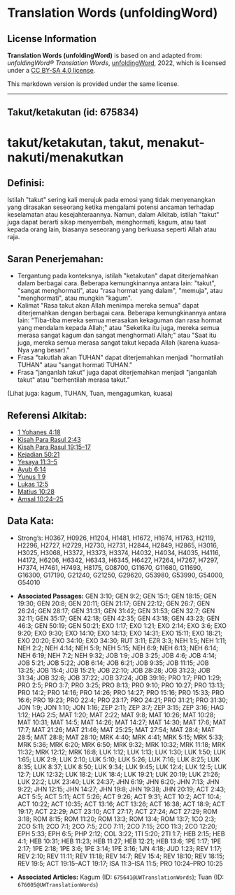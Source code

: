 # Translation Words (unfoldingWord)

## License Information

**Translation Words (unfoldingWord)** is based on and adapted from: _unfoldingWord® Translation Words_, [unfoldingWord](https://unfoldingword.org/utw), 2022, which is licensed under a [CC BY-SA 4.0 license](https://creativecommons.org/licenses/by-sa/4.0/legalcode.en).

This markdown version is provided under the same license.



--------------------------------

## Takut/ketakutan (id: 675834)

takut/ketakutan, takut, menakut\-nakuti/menakutkan
==================================================

Definisi:
---------

Istilah "takut" sering kali merujuk pada emosi yang tidak menyenangkan yang dirasakan seseorang ketika mengalami potensi ancaman terhadap keselamatan atau kesejahteraannya. Namun, dalam Alkitab, istilah "takut" juga dapat berarti sikap menyembah, menghormati, kagum, atau taat kepada orang lain, biasanya seseorang yang berkuasa seperti Allah atau raja.

Saran Penerjemahan:
-------------------

* Tergantung pada konteksnya, istilah "ketakutan" dapat diterjemahkan dalam berbagai cara. Beberapa kemungkinannya antara lain: "takut", "sangat menghormati", atau "rasa hormat yang dalam", "memuja", atau "menghormati", atau mungkin "kagum".
* Kalimat "Rasa takut akan Allah menimpa mereka semua" dapat diterjemahkan dengan berbagai cara. Beberapa kemungkinannya antara lain: "Tiba\-tiba mereka semua merasakan kekaguman dan rasa hormat yang mendalam kepada Allah;" atau "Seketika itu juga, mereka semua merasa sangat kagum dan sangat menghormati Allah;" atau "Saat itu juga, mereka semua merasa sangat takut kepada Allah (karena kuasa\-Nya yang besar)."
* Frasa "takutlah akan TUHAN" dapat diterjemahkan menjadi "hormatilah TUHAN" atau "sangat hormati TUHAN."
* Frasa "janganlah takut" juga dapat diterjemahkan menjadi "janganlah takut" atau "berhentilah merasa takut."

(Lihat juga: kagum, TUHAN, Tuan, mengagumkan, kuasa)

Referensi Alkitab:
------------------

* [1 Yohanes 4:18](https://ref.ly/1John0:0)
* [Kisah Para Rasul 2:43](https://ref.ly/Acts0:0)
* [Kisah Para Rasul 19:15–17](https://ref.ly/Acts0:0)
* [Kejadian 50:21](https://ref.ly/Gen50:21)
* [Yesaya 11:3–5](https://ref.ly/Isa11:3-Isa11:5)
* [Ayub 6:14](https://ref.ly/Job6:14)
* [Yunus 1:9](https://ref.ly/Jonah1:9)
* [Lukas 12:5](https://ref.ly/Luke12:5)
* [Matius 10:28](https://ref.ly/Matt10:28)
* [Amsal 10:24–25](https://ref.ly/Prov10:24-Prov10:25)

Data Kata:
----------

* Strong’s: H0367, H0926, H1204, H1481, H1672, H1674, H1763, H2119, H2296, H2727, H2729, H2730, H2731, H2844, H2849, H2865, H3016, H3025, H3068, H3372, H3373, H3374, H4032, H4034, H4035, H4116, H4172, H6206, H6342, H6343, H6345, H6427, H7264, H7267, H7297, H7374, H7461, H7493, H8175, G08700, G11670, G11680, G11690, G16300, G17190, G21240, G21250, G29620, G53980, G53990, G54000, G54010

* **Associated Passages:** GEN 3:10; GEN 9:2; GEN 15:1; GEN 18:15; GEN 19:30; GEN 20:8; GEN 20:11; GEN 21:17; GEN 22:12; GEN 26:7; GEN 26:24; GEN 28:17; GEN 31:31; GEN 31:42; GEN 31:53; GEN 32:7; GEN 32:11; GEN 35:17; GEN 42:18; GEN 42:35; GEN 43:18; GEN 43:23; GEN 46:3; GEN 50:19; GEN 50:21; EXO 1:17; EXO 1:21; EXO 2:14; EXO 3:6; EXO 9:20; EXO 9:30; EXO 14:10; EXO 14:13; EXO 14:31; EXO 15:11; EXO 18:21; EXO 20:20; EXO 34:10; EXO 34:30; RUT 3:11; EZR 3:3; NEH 1:5; NEH 1:11; NEH 2:2; NEH 4:14; NEH 5:9; NEH 5:15; NEH 6:9; NEH 6:13; NEH 6:14; NEH 6:19; NEH 7:2; NEH 9:32; JOB 1:9; JOB 3:25; JOB 4:6; JOB 4:14; JOB 5:21; JOB 5:22; JOB 6:14; JOB 6:21; JOB 9:35; JOB 11:15; JOB 13:25; JOB 15:4; JOB 15:21; JOB 22:10; JOB 28:28; JOB 31:23; JOB 31:34; JOB 32:6; JOB 37:22; JOB 37:24; JOB 39:16; PRO 1:7; PRO 1:29; PRO 2:5; PRO 3:7; PRO 3:25; PRO 8:13; PRO 9:10; PRO 10:27; PRO 13:13; PRO 14:2; PRO 14:16; PRO 14:26; PRO 14:27; PRO 15:16; PRO 15:33; PRO 16:6; PRO 19:23; PRO 22:4; PRO 23:17; PRO 24:21; PRO 31:21; PRO 31:30; JON 1:9; JON 1:10; JON 1:16; ZEP 2:11; ZEP 3:7; ZEP 3:15; ZEP 3:16; HAG 1:12; HAG 2:5; MAT 1:20; MAT 2:22; MAT 9:8; MAT 10:26; MAT 10:28; MAT 10:31; MAT 14:5; MAT 14:26; MAT 14:27; MAT 14:30; MAT 17:6; MAT 17:7; MAT 21:26; MAT 21:46; MAT 25:25; MAT 27:54; MAT 28:4; MAT 28:5; MAT 28:8; MAT 28:10; MRK 4:40; MRK 4:41; MRK 5:15; MRK 5:33; MRK 5:36; MRK 6:20; MRK 6:50; MRK 9:32; MRK 10:32; MRK 11:18; MRK 11:32; MRK 12:12; MRK 16:8; LUK 1:12; LUK 1:13; LUK 1:30; LUK 1:50; LUK 1:65; LUK 2:9; LUK 2:10; LUK 5:10; LUK 5:26; LUK 7:16; LUK 8:25; LUK 8:35; LUK 8:37; LUK 8:50; LUK 9:34; LUK 9:45; LUK 12:4; LUK 12:5; LUK 12:7; LUK 12:32; LUK 18:2; LUK 18:4; LUK 19:21; LUK 20:19; LUK 21:26; LUK 22:2; LUK 23:40; LUK 24:37; JHN 6:19; JHN 6:20; JHN 7:13; JHN 9:22; JHN 12:15; JHN 14:27; JHN 19:8; JHN 19:38; JHN 20:19; ACT 2:43; ACT 5:5; ACT 5:11; ACT 5:26; ACT 9:26; ACT 9:31; ACT 10:2; ACT 10:4; ACT 10:22; ACT 10:35; ACT 13:16; ACT 13:26; ACT 16:38; ACT 18:9; ACT 19:17; ACT 22:29; ACT 23:10; ACT 27:17; ACT 27:24; ACT 27:29; ROM 3:18; ROM 8:15; ROM 11:20; ROM 13:3; ROM 13:4; ROM 13:7; 1CO 2:3; 2CO 5:11; 2CO 7:1; 2CO 7:5; 2CO 7:11; 2CO 7:15; 2CO 11:3; 2CO 12:20; EPH 5:33; EPH 6:5; PHP 2:12; COL 3:22; 1TI 5:20; 2TI 1:7; HEB 2:15; HEB 4:1; HEB 10:31; HEB 11:23; HEB 11:27; HEB 12:21; HEB 13:6; 1PE 1:17; 1PE 2:17; 1PE 2:18; 1PE 3:6; 1PE 3:14; 1PE 3:16; 1JN 4:18; JUD 1:23; REV 1:17; REV 2:10; REV 11:11; REV 11:18; REV 14:7; REV 15:4; REV 18:10; REV 18:15; REV 19:5; ACT 19:15–ACT 19:17; ISA 11:3–ISA 11:5; PRO 10:24–PRO 10:25
* **Associated Articles:** Kagum (ID: `675641@UWTranslationWords`); Tuan (ID: `676005@UWTranslationWords`)

